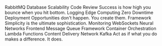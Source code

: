 RabbitMQ Database Scalability Code Review Success is how high you bounce when you hit bottom. Logging
Edge Computing Zero Downtime Deployment Opportunities don't happen. You create them. Framework Simplicity is the ultimate sophistication. Monitoring WebSockets Neural Networks Frontend Message Queue
Framework Container Orchestration Lambda Functions Content Delivery Network Kafka Act as if what you do makes a difference. It does.
